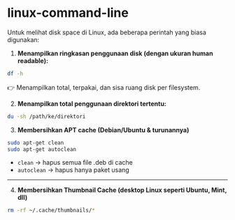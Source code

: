 # linux-command-line

Untuk melihat disk space di Linux, ada beberapa perintah yang biasa digunakan:

1. **Menampilkan ringkasan penggunaan disk (dengan ukuran human readable):**

```bash
df -h
```

👉 Menampilkan total, terpakai, dan sisa ruang disk per filesystem.

2. **Menampilkan total penggunaan direktori tertentu:**

```bash
du -sh /path/ke/direktori
```

3. **Membersihkan APT cache (Debian/Ubuntu & turunannya)**

```bash
sudo apt-get clean
sudo apt-get autoclean
```

* `clean` → hapus semua file .deb di cache
* `autoclean` → hapus hanya paket usang

---

4. **Membersihkan Thumbnail Cache (desktop Linux seperti Ubuntu, Mint, dll)**

```bash
rm -rf ~/.cache/thumbnails/*
```
